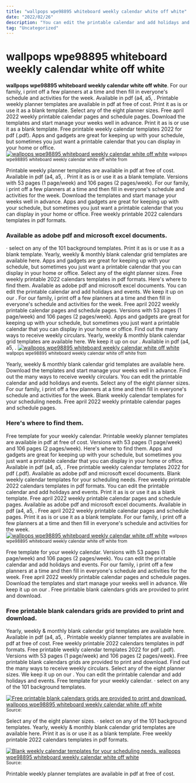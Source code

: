 ```yaml
---
title: "wallpops wpe98895 whiteboard weekly calendar white off white"
date: "2022/02/26"
description: "You can edit the printable calendar and add holidays and events."
tag: "Uncategorized"
---
```


# wallpops wpe98895 whiteboard weekly calendar white off white
**wallpops wpe98895 whiteboard weekly calendar white off white**. For our family, i print off a few planners at a time and then fill in everyone&#039;s schedule and activities for the week. Available in pdf (a4, a5, . Printable weekly planner templates are available in pdf at free of cost. Print it as is or use it as a blank template. Select any of the eight planner sizes.
Free april 2022 weekly printable calendar pages and schedule pages. Download the templates and start manage your weeks well in advance. Print it as is or use it as a blank template. Free printable weekly calendar templates 2022 for pdf (.pdf). Apps and gadgets are great for keeping up with your schedule, but sometimes you just want a printable calendar that you can display in your home or office.
[![wallpops wpe98895 whiteboard weekly calendar white off white](B005S0GKX8 "wallpops wpe98895 whiteboard weekly calendar white off white")](B005S0GKX8)
<small>wallpops wpe98895 whiteboard weekly calendar white off white from </small>

Printable weekly planner templates are available in pdf at free of cost. Available in pdf (a4, a5, . Print it as is or use it as a blank template. Versions with 53 pages (1 page/week) and 106 pages (2 pages/week). For our family, i print off a few planners at a time and then fill in everyone&#039;s schedule and activities for the week. Download the templates and start manage your weeks well in advance. Apps and gadgets are great for keeping up with your schedule, but sometimes you just want a printable calendar that you can display in your home or office. Free weekly printable 2022 calendars templates in pdf formats.

### Available as adobe pdf and microsoft excel documents.
· select on any of the 101 background templates. Print it as is or use it as a blank template. Yearly, weekly &amp; monthly blank calendar grid templates are available here. Apps and gadgets are great for keeping up with your schedule, but sometimes you just want a printable calendar that you can display in your home or office. Select any of the eight planner sizes. Free weekly printable 2022 calendars templates in pdf formats. Here&#039;s where to find them. Available as adobe pdf and microsoft excel documents. You can edit the printable calendar and add holidays and events. We keep it up on our . For our family, i print off a few planners at a time and then fill in everyone&#039;s schedule and activities for the week. Free april 2022 weekly printable calendar pages and schedule pages. Versions with 53 pages (1 page/week) and 106 pages (2 pages/week).
Apps and gadgets are great for keeping up with your schedule, but sometimes you just want a printable calendar that you can display in your home or office. Find out the many ways to receive weekly circulars. Yearly, weekly &amp; monthly blank calendar grid templates are available here. We keep it up on our . Available in pdf (a4, a5, .
[![wallpops wpe98895 whiteboard weekly calendar white off white](B005S0GKX8 "wallpops wpe98895 whiteboard weekly calendar white off white")](B005S0GKX8)
<small>wallpops wpe98895 whiteboard weekly calendar white off white from </small>

Yearly, weekly &amp; monthly blank calendar grid templates are available here. Download the templates and start manage your weeks well in advance. Find out the many ways to receive weekly circulars. You can edit the printable calendar and add holidays and events. Select any of the eight planner sizes. For our family, i print off a few planners at a time and then fill in everyone&#039;s schedule and activities for the week. Blank weekly calendar templates for your scheduling needs. Free april 2022 weekly printable calendar pages and schedule pages.

### Here&#039;s where to find them.
Free template for your weekly calendar. Printable weekly planner templates are available in pdf at free of cost. Versions with 53 pages (1 page/week) and 106 pages (2 pages/week). Here&#039;s where to find them. Apps and gadgets are great for keeping up with your schedule, but sometimes you just want a printable calendar that you can display in your home or office. Available in pdf (a4, a5, . Free printable weekly calendar templates 2022 for pdf (.pdf). Available as adobe pdf and microsoft excel documents. Blank weekly calendar templates for your scheduling needs. Free weekly printable 2022 calendars templates in pdf formats. You can edit the printable calendar and add holidays and events. Print it as is or use it as a blank template. Free april 2022 weekly printable calendar pages and schedule pages.
Available as adobe pdf and microsoft excel documents. Available in pdf (a4, a5, . Free april 2022 weekly printable calendar pages and schedule pages. Print it as is or use it as a blank template. For our family, i print off a few planners at a time and then fill in everyone&#039;s schedule and activities for the week.
[![wallpops wpe98895 whiteboard weekly calendar white off white](B005S0GKX8 "wallpops wpe98895 whiteboard weekly calendar white off white")](B005S0GKX8)
<small>wallpops wpe98895 whiteboard weekly calendar white off white from </small>

Free template for your weekly calendar. Versions with 53 pages (1 page/week) and 106 pages (2 pages/week). You can edit the printable calendar and add holidays and events. For our family, i print off a few planners at a time and then fill in everyone&#039;s schedule and activities for the week. Free april 2022 weekly printable calendar pages and schedule pages. Download the templates and start manage your weeks well in advance. We keep it up on our . Free printable blank calendars grids are provided to print and download.

### Free printable blank calendars grids are provided to print and download.
Yearly, weekly &amp; monthly blank calendar grid templates are available here. Available in pdf (a4, a5, . Printable weekly planner templates are available in pdf at free of cost. Free weekly printable 2022 calendars templates in pdf formats. Free printable weekly calendar templates 2022 for pdf (.pdf). Versions with 53 pages (1 page/week) and 106 pages (2 pages/week). Free printable blank calendars grids are provided to print and download. Find out the many ways to receive weekly circulars. Select any of the eight planner sizes. We keep it up on our . You can edit the printable calendar and add holidays and events. Free template for your weekly calendar. · select on any of the 101 background templates.


[![Free printable blank calendars grids are provided to print and download. wallpops wpe98895 whiteboard weekly calendar white off white](USD "wallpops wpe98895 whiteboard weekly calendar white off white")](B005S0GKX8)
<small>Source: </small>

Select any of the eight planner sizes. · select on any of the 101 background templates. Yearly, weekly &amp; monthly blank calendar grid templates are available here. Print it as is or use it as a blank template. Free weekly printable 2022 calendars templates in pdf formats.

[![Blank weekly calendar templates for your scheduling needs. wallpops wpe98895 whiteboard weekly calendar white off white](USD "wallpops wpe98895 whiteboard weekly calendar white off white")](B005S0GKX8)
<small>Source: </small>

Printable weekly planner templates are available in pdf at free of cost.
